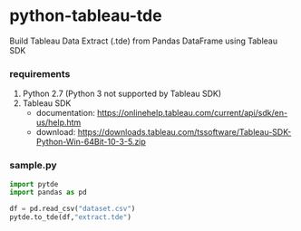 # python-tableau-tde

Build Tableau Data Extract (.tde) from Pandas DataFrame using Tableau SDK

### requirements
1. Python 2.7 (Python 3 not supported by Tableau SDK)
2. Tableau SDK
    * documentation: https://onlinehelp.tableau.com/current/api/sdk/en-us/help.htm
    * download: https://downloads.tableau.com/tssoftware/Tableau-SDK-Python-Win-64Bit-10-3-5.zip

### sample.py
```python
import pytde
import pandas as pd

df = pd.read_csv("dataset.csv")
pytde.to_tde(df,"extract.tde")
```

